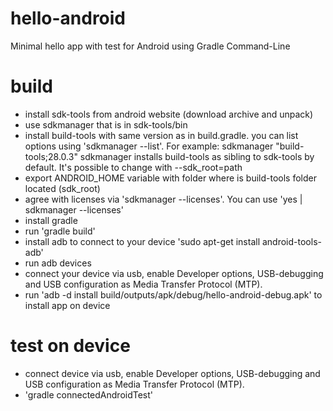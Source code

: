 # hello-android
Minimal hello app with test for Android using Gradle Command-Line

# build

- install sdk-tools from android website (download archive and unpack)
- use sdkmanager that is in sdk-tools/bin
- install build-tools with same version as in build.gradle. you can list options using 'sdkmanager --list'.
For example: sdkmanager "build-tools;28.0.3"
sdkmanager installs build-tools as sibling to sdk-tools by default. It's possible to change with --sdk_root=path
- export ANDROID_HOME variable with folder where is build-tools folder located (sdk_root)
- agree with licenses via 'sdkmanager --licenses'. You can use 'yes | sdkmanager --licenses'
- install gradle
- run 'gradle build'
- install adb to connect to your device 'sudo apt-get install android-tools-adb'
- run adb devices
- connect your device via usb, enable Developer options, USB-debugging and USB configuration as Media Transfer Protocol (MTP).
- run 'adb -d install build/outputs/apk/debug/hello-android-debug.apk' to install app on device

# test on device

- connect device via usb, enable Developer options, USB-debugging and USB configuration as Media Transfer Protocol (MTP).
- 'gradle connectedAndroidTest'